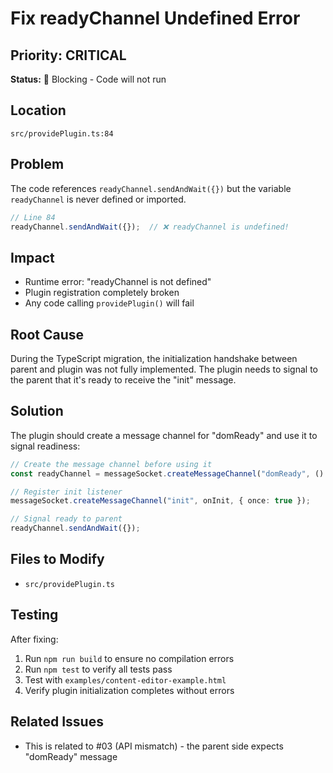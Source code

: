 # Fix readyChannel Undefined Error

## Priority: CRITICAL
**Status:** 🔴 Blocking - Code will not run

## Location
`src/providePlugin.ts:84`

## Problem
The code references `readyChannel.sendAndWait({})` but the variable `readyChannel` is never defined or imported.

```typescript
// Line 84
readyChannel.sendAndWait({});  // ❌ readyChannel is undefined!
```

## Impact
- Runtime error: "readyChannel is not defined"
- Plugin registration completely broken
- Any code calling `providePlugin()` will fail

## Root Cause
During the TypeScript migration, the initialization handshake between parent and plugin was not fully implemented. The plugin needs to signal to the parent that it's ready to receive the "init" message.

## Solution

The plugin should create a message channel for "domReady" and use it to signal readiness:

```typescript
// Create the message channel before using it
const readyChannel = messageSocket.createMessageChannel("domReady", () => {});

// Register init listener
messageSocket.createMessageChannel("init", onInit, { once: true });

// Signal ready to parent
readyChannel.sendAndWait({});
```

## Files to Modify
- `src/providePlugin.ts`

## Testing
After fixing:
1. Run `npm run build` to ensure no compilation errors
2. Run `npm test` to verify all tests pass
3. Test with `examples/content-editor-example.html`
4. Verify plugin initialization completes without errors

## Related Issues
- This is related to #03 (API mismatch) - the parent side expects "domReady" message
